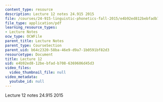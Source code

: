 ```yaml
---
content_type: resource
description: Lecture 12 notes 24.915 2015
file: /courses/24-915-linguistic-phonetics-fall-2015/e4b92ed812bebfadb7086369606d45d3_MIT24_915F15_lec12.pdf
file_type: application/pdf
learning_resource_types:
- Lecture Notes
ocw_type: OCWFile
parent_title: Lecture Notes
parent_type: CourseSection
parent_uid: b64c2320-58ba-46e9-d9a7-1b0591bf82d3
resourcetype: Document
title: Lecture 12
uid: e4b92ed8-12be-bfad-b708-6369606d45d3
video_files:
  video_thumbnail_file: null
video_metadata:
  youtube_id: null
---
```

Lecture 12 notes 24.915 2015

